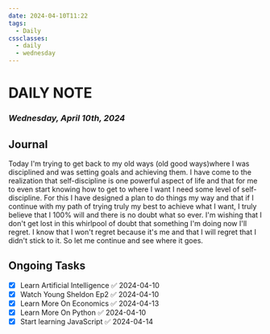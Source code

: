 ```yaml
---
date: 2024-04-10T11:22
tags:
  - Daily
cssclasses:
  - daily
  - wednesday
---
```

# DAILY NOTE
### *Wednesday, April 10th, 2024*

## Journal
Today I'm trying to get back to my old ways (old good ways)where I was disciplined and was setting goals and achieving them. I have come to the realization that self-discipline is one powerful aspect of life and that for me to even start knowing how to get to where I want I need some level of self-discipline. For this I have designed a plan to do things my way and that if I continue with my path of trying truly my best to achieve what I want, I truly believe that I 100% will and there is no doubt what so ever. I'm wishing that I don't get lost in this whirlpool of doubt that something I'm doing now I'll regret. I know that I won't regret because it's me and that I will regret that I didn't stick to it. So let me continue and see where it goes. 

## Ongoing Tasks
- [x] Learn Artificial Intelligence ✅ 2024-04-10
- [x] Watch Young Sheldon Ep2 ✅ 2024-04-10
- [x] Learn More On Economics ✅ 2024-04-13
- [x] Learn More On Python ✅ 2024-04-10
- [x] Start learning JavaScript ✅ 2024-04-14